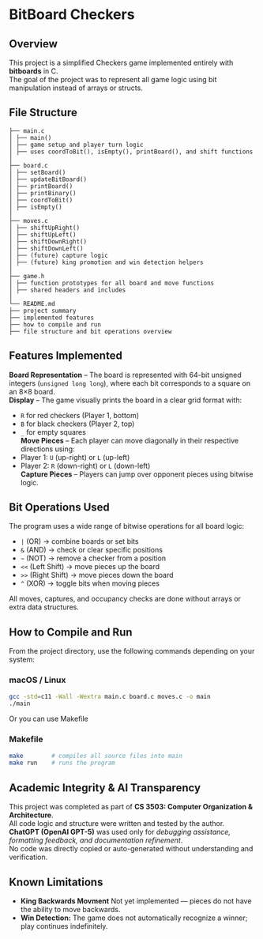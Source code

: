 # BitBoard Checkers

## Overview

This project is a simplified Checkers game implemented entirely with **bitboards** in C.  
The goal of the project was to represent all game logic using bit manipulation instead of arrays or structs.

## File Structure

```
├── main.c
│ ├── main()
│ ├── game setup and player turn logic
│ ├── uses coordToBit(), isEmpty(), printBoard(), and shift functions
│
├── board.c
│ ├── setBoard()
│ ├── updateBitBoard()
│ ├── printBoard()
│ ├── printBinary()
│ ├── coordToBit()
│ ├── isEmpty()
│
├── moves.c
│ ├── shiftUpRight()
│ ├── shiftUpLeft()
│ ├── shiftDownRight()
│ ├── shiftDownLeft()
│ ├── (future) capture logic
│ ├── (future) king promotion and win detection helpers
│
├── game.h
│ ├── function prototypes for all board and move functions
│ ├── shared headers and includes
│
└── README.md
├── project summary
├── implemented features
├── how to compile and run
├── file structure and bit operations overview
```

## Features Implemented

**Board Representation** – The board is represented with 64-bit unsigned integers (`unsigned long long`), where each bit corresponds to a square on an 8×8 board.  
**Display** – The game visually prints the board in a clear grid format with:

- `R` for red checkers (Player 1, bottom)
- `B` for black checkers (Player 2, top)
- `_` for empty squares  
  **Move Pieces** – Each player can move diagonally in their respective directions using:
- Player 1: `U` (up-right) or `L` (up-left)
- Player 2: `R` (down-right) or `L` (down-left)  
  **Capture Pieces** – Players can jump over opponent pieces using bitwise logic.

## Bit Operations Used

The program uses a wide range of bitwise operations for all board logic:

- `|` (OR) → combine boards or set bits
- `&` (AND) → check or clear specific positions
- `~` (NOT) → remove a checker from a position
- `<<` (Left Shift) → move pieces up the board
- `>>` (Right Shift) → move pieces down the board
- `^` (XOR) → toggle bits when moving pieces

All moves, captures, and occupancy checks are done without arrays or extra data structures.

## How to Compile and Run

From the project directory, use the following commands depending on your system:

### macOS / Linux

```bash
gcc -std=c11 -Wall -Wextra main.c board.c moves.c -o main
./main
```

Or you can use Makefile

### Makefile

```bash
make        # compiles all source files into main
make run    # runs the program
```

## Academic Integrity & AI Transparency

This project was completed as part of **CS 3503: Computer Organization & Architecture**.  
All code logic and structure were written and tested by the author.  
**ChatGPT (OpenAI GPT-5)** was used only for _debugging assistance, formatting feedback, and documentation refinement_.  
No code was directly copied or auto-generated without understanding and verification.

## Known Limitations

- **King Backwards Movment** Not yet implemented — pieces do not have the ability to move backwards.
- **Win Detection:** The game does not automatically recognize a winner; play continues indefinitely.
